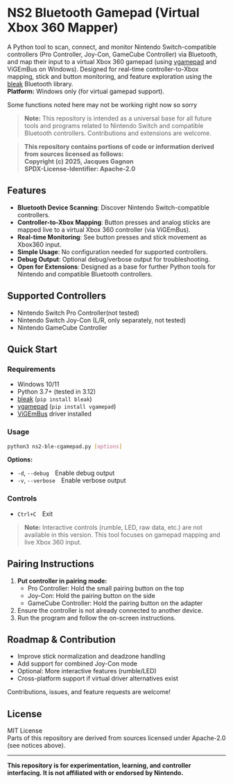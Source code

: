 # NS2 Bluetooth Gamepad (Virtual Xbox 360 Mapper)

A Python tool to scan, connect, and monitor Nintendo Switch-compatible controllers (Pro Controller, Joy-Con, GameCube Controller) via Bluetooth, and map their input to a virtual Xbox 360 gamepad (using [vgamepad](https://github.com/yannbouteiller/vgamepad) and ViGEmBus on Windows). Designed for real-time controller-to-Xbox mapping, stick and button monitoring, and feature exploration using the [bleak](https://github.com/hbldh/bleak) Bluetooth library.<br>
**Platform:** Windows only (for virtual gamepad support).

Some functions noted here may not be working right now so sorry 

> **Note:** This repository is intended as a universal base for all future tools and programs related to Nintendo Switch and compatible Bluetooth controllers. Contributions and extensions are welcome.

> **This repository contains portions of code or information derived from sources licensed as follows:**  
> **Copyright (c) 2025, Jacques Gagnon**  
> **SPDX-License-Identifier: Apache-2.0**

## Features

- **Bluetooth Device Scanning**: Discover Nintendo Switch-compatible controllers.
- **Controller-to-Xbox Mapping**: Button presses and analog sticks are mapped live to a virtual Xbox 360 controller (via ViGEmBus).
- **Real-time Monitoring**: See button presses and stick movement as Xbox360 input.
- **Simple Usage**: No configuration needed for supported controllers.
- **Debug Output**: Optional debug/verbose output for troubleshooting.
- **Open for Extensions**: Designed as a base for further Python tools for Nintendo and compatible Bluetooth controllers.

## Supported Controllers

- Nintendo Switch Pro Controller(not tested)
- Nintendo Switch Joy-Con (L/R, only separately, not tested)
- Nintendo GameCube Controller

## Quick Start

### Requirements

- Windows 10/11
- Python 3.7+ (tested in 3.12)
- [bleak](https://pypi.org/project/bleak/) (`pip install bleak`)
- [vgamepad](https://pypi.org/project/vgamepad/) (`pip install vgamepad`)
- [ViGEmBus](https://vigem.org/download/) driver installed

### Usage

```bash
python3 ns2-ble-cgamepad.py [options]
```

**Options:**

- `-d`, `--debug` Enable debug output
- `-v`, `--verbose` Enable verbose output

### Controls

- `Ctrl+C` Exit

> **Note:** Interactive controls (rumble, LED, raw data, etc.) are not available in this version. This tool focuses on gamepad mapping and live Xbox 360 input.

## Pairing Instructions

1. **Put controller in pairing mode:**
   - Pro Controller: Hold the small pairing button on the top
   - Joy-Con: Hold the pairing button on the side
   - GameCube Controller: Hold the pairing button on the adapter
2. Ensure the controller is not already connected to another device.
3. Run the program and follow the on-screen instructions.

## Roadmap & Contribution

- Improve stick normalization and deadzone handling
- Add support for combined Joy-Con mode
- Optional: More interactive features (rumble/LED)
- Cross-platform support if virtual driver alternatives exist

Contributions, issues, and feature requests are welcome!

## License

MIT License  
Parts of this repository are derived from sources licensed under Apache-2.0 (see notices above).

---

**This repository is for experimentation, learning, and controller interfacing. It is not affiliated with or endorsed by Nintendo.**
